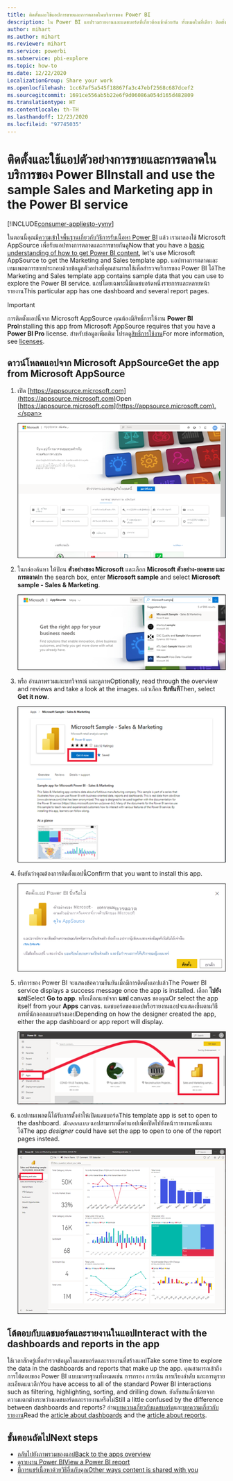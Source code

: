 ```yaml
---
title: ติดตั้งและใช้แอปการขายและการตลาดในบริการของ Power BI
description: ใน Power BI แอปรวมรายงานและแดชบอร์ดที่เกี่ยวข้องเข้าด้วยกัน ทั้งหมดในที่เดียว ติดตั้งแอปการขายและการตลาดจาก Power BI AppSource
author: mihart
ms.author: mihart
ms.reviewer: mihart
ms.service: powerbi
ms.subservice: pbi-explore
ms.topic: how-to
ms.date: 12/22/2020
LocalizationGroup: Share your work
ms.openlocfilehash: 1cc67af5a545f18867fa3c47ebf2568c687dcef2
ms.sourcegitcommit: 1691ce556ab5b22e6f9d06086a054d165d482809
ms.translationtype: HT
ms.contentlocale: th-TH
ms.lasthandoff: 12/23/2020
ms.locfileid: "97745035"
---
```

# <a name="install-and-use-the-sample-sales-and-marketing-app-in-the-power-bi-service"></a><span data-ttu-id="087cb-104">ติดตั้งและใช้แอปตัวอย่างการขายและการตลาดในบริการของ Power BI</span><span class="sxs-lookup"><span data-stu-id="087cb-104">Install and use the sample Sales and Marketing app in the Power BI service</span></span>

[!INCLUDE[consumer-appliesto-yyny](../includes/consumer-appliesto-yyny.md)]

<span data-ttu-id="087cb-105">ในตอนนี้คุณมี[ความเข้าใจพื้นฐานเกี่ยวกับวิธีการรับเนื้อหา Power BI](end-user-app-view.md) แล้ว เรามาลองใช้ Microsoft AppSource เพื่อรับแอปทางการตลาดและการขายกันดู</span><span class="sxs-lookup"><span data-stu-id="087cb-105">Now that you have a [basic understanding of how to get Power BI content](end-user-app-view.md), let's use Microsoft AppSource to get the Marketing and Sales template app.</span></span> <span data-ttu-id="087cb-106">แอปทางการตลาดและเทมเพลตการขายประกอบด้วยข้อมูลตัวอย่างที่คุณสามารถใช้เพื่อสำรวจบริการของ Power BI ได้</span><span class="sxs-lookup"><span data-stu-id="087cb-106">The Marketing and Sales template app contains sample data that you can use to explore the Power BI service.</span></span> <span data-ttu-id="087cb-107">แอปโดยเฉพาะนี้มีแดชบอร์ดหนึ่งรายการและหลายหน้ารายงาน</span><span class="sxs-lookup"><span data-stu-id="087cb-107">This particular app has one dashboard and several report pages.</span></span> 

> [!IMPORTANT]
> <span data-ttu-id="087cb-108">การติดตั้งแอปนี้จาก Microsoft AppSource คุณต้องมีสิทธิ์การใช้งาน **Power BI Pro**</span><span class="sxs-lookup"><span data-stu-id="087cb-108">Installing this app from Microsoft AppSource requires that you have a **Power BI Pro** license.</span></span>  <span data-ttu-id="087cb-109">สำหรับข้อมูลเพิ่มเติม โปรดดู[สิทธิ์การใช้งาน](end-user-license.md)</span><span class="sxs-lookup"><span data-stu-id="087cb-109">For more information, see [licenses](end-user-license.md).</span></span>

## <a name="get-the-app-from-microsoft-appsource"></a><span data-ttu-id="087cb-110">ดาวน์โหลดแอปจาก Microsoft AppSource</span><span class="sxs-lookup"><span data-stu-id="087cb-110">Get the app from Microsoft AppSource</span></span>

1. <span data-ttu-id="087cb-111">เปิด [https://appsource.microsoft.com](https://appsource.microsoft.com)</span><span class="sxs-lookup"><span data-stu-id="087cb-111">Open [https://appsource.microsoft.com](https://appsource.microsoft.com).</span></span>

   ![<span data-ttu-id="087cb-112">เปิดชุดซอฟต์แวร์ AppSource</span><span class="sxs-lookup"><span data-stu-id="087cb-112">open AppSource site</span></span>  ](./media/end-user-app-marketing/power-bi-appsource-start.png)

1. <span data-ttu-id="087cb-113">ในกล่องค้นหา ให้ป้อน **ตัวอย่างของ Microsoft** และเลือก **Microsoft ตัวอย่าง-ยอดขาย และการตลาด**</span><span class="sxs-lookup"><span data-stu-id="087cb-113">In the search box, enter **Microsoft sample** and select **Microsoft sample - Sales & Marketing**.</span></span> 

    ![<span data-ttu-id="087cb-114">รับแอป</span><span class="sxs-lookup"><span data-stu-id="087cb-114">Get apps</span></span>  ](./media/end-user-app-marketing/power-bi-appsource-search.png)

1. <span data-ttu-id="087cb-115">หรือ อ่านภาพรวมและบทวิจารณ์ และดูภาพ</span><span class="sxs-lookup"><span data-stu-id="087cb-115">Optionally, read through the overview and reviews and take a look at the images.</span></span>  <span data-ttu-id="087cb-116">แล้วเลือก **รับทันที**</span><span class="sxs-lookup"><span data-stu-id="087cb-116">Then, select **Get it now**.</span></span>

   ![ข้อเสนอแอปใน  AppSource](./media/end-user-app-marketing/power-bi-app-offer.png)

1. <span data-ttu-id="087cb-118">ยืนยันว่าคุณต้องการติดตั้งแอปนี้</span><span class="sxs-lookup"><span data-stu-id="087cb-118">Confirm that you want to install this app.</span></span>

   ![ติดตั้งแอปนี้หรือไม่](./media/end-user-app-marketing/power-bi-install-confirm.png)

5. <span data-ttu-id="087cb-120">บริการของ Power BI จะแสดงข้อความยืนยันเมื่อมีการติดตั้งแอปแล้ว</span><span class="sxs-lookup"><span data-stu-id="087cb-120">The Power BI service displays a success message once the app is installed.</span></span> <span data-ttu-id="087cb-121">เลือก **ไปยังแอป**</span><span class="sxs-lookup"><span data-stu-id="087cb-121">Select **Go to app**.</span></span> <span data-ttu-id="087cb-122">หรือเลือกแอปจาก **แอป** canvas ของคุณ</span><span class="sxs-lookup"><span data-stu-id="087cb-122">Or select the app itself from your **Apps** canvas.</span></span> <span data-ttu-id="087cb-123">แดชบอร์ดของแอปหรือรายงานแอปจะแสดงขึ้นตามวิธีการที่นักออกแบบสร้างแอป</span><span class="sxs-lookup"><span data-stu-id="087cb-123">Depending on how the designer created the app, either the app dashboard or app report will display.</span></span>


    ![แอปใน Power BI](./media/end-user-app-marketing/power-bi-marketing.png)

7.  <span data-ttu-id="087cb-125">แอปเทมเพลตนี้ได้รับการตั้งค่าให้เปิดแดชบอร์ด</span><span class="sxs-lookup"><span data-stu-id="087cb-125">This template app is set to open to the dashboard.</span></span> <span data-ttu-id="087cb-126">*นักออกแบบ* แอปสามารถตั้งค่าแอปเพื่อเปิดไปยังหน้ารายงานหนึ่งแทนได้</span><span class="sxs-lookup"><span data-stu-id="087cb-126">The app *designer* could have set the app to open to one of the report pages instead.</span></span>  

    ![สกรีนช็อตแสดงแดชบอร์ดสำหรับแอปของคุณ](./media/end-user-app-marketing/power-bi-dashboard.png)




## <a name="interact-with-the-dashboards-and-reports-in-the-app"></a><span data-ttu-id="087cb-128">โต้ตอบกับแดชบอร์ดและรายงานในแอป</span><span class="sxs-lookup"><span data-stu-id="087cb-128">Interact with the dashboards and reports in the app</span></span>
<span data-ttu-id="087cb-129">ใช้เวลาสักครู่เพื่อสำรวจข้อมูลในแดชบอร์ดและรายงานที่สร้างแอป</span><span class="sxs-lookup"><span data-stu-id="087cb-129">Take some time to explore the data in the dashboards and reports that make up the app.</span></span> <span data-ttu-id="087cb-130">คุณสามารถเข้าถึงการโต้ตอบของ Power BI แบบมาตรฐานทั้งหมดเช่น การกรอง การเน้น การเรียงลำดับ และการดูรายละเอียดแนวลึก</span><span class="sxs-lookup"><span data-stu-id="087cb-130">You have access to all of the standard Power BI interactions such as filtering, highlighting, sorting, and drilling down.</span></span>  <span data-ttu-id="087cb-131">ยังสับสนเล็กน้อยจากความแตกต่างระหว่างแดชบอร์ดและรายงานหรือไม่</span><span class="sxs-lookup"><span data-stu-id="087cb-131">Still a little confused by the difference between dashboards and reports?</span></span>  <span data-ttu-id="087cb-132">อ่าน[บทความเกี่ยวกับแดชบอร์ด](end-user-dashboards.md)และ[บทความเกี่ยวกับรายงาน](end-user-reports.md)</span><span class="sxs-lookup"><span data-stu-id="087cb-132">Read the [article about dashboards](end-user-dashboards.md) and the [article about reports](end-user-reports.md).</span></span>  




## <a name="next-steps"></a><span data-ttu-id="087cb-133">ขั้นตอนถัดไป</span><span class="sxs-lookup"><span data-stu-id="087cb-133">Next steps</span></span>
* [<span data-ttu-id="087cb-134">กลับไปยังภาพรวมของแอป</span><span class="sxs-lookup"><span data-stu-id="087cb-134">Back to the apps overview</span></span>](end-user-apps.md)    
* [<span data-ttu-id="087cb-135">ดูรายงาน Power BI</span><span class="sxs-lookup"><span data-stu-id="087cb-135">View a Power BI report</span></span>](end-user-report-open.md)    
* [<span data-ttu-id="087cb-136">มีการแชร์เนื้อหาด้วยวิธีอื่นกับคุณ</span><span class="sxs-lookup"><span data-stu-id="087cb-136">Other ways content is shared with you</span></span>](end-user-shared-with-me.md)
